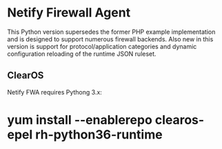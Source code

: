 Netify Firewall Agent
=====================

This Python version supersedes the former PHP example implementation and is designed to support numerous firewall backends. Also new in this version is support for protocol/application categories and dynamic configuration reloading of the runtime JSON ruleset.

ClearOS
-------

Netify FWA requires Pythong 3.x:

# yum install --enablerepo clearos-epel rh-python36-runtime
